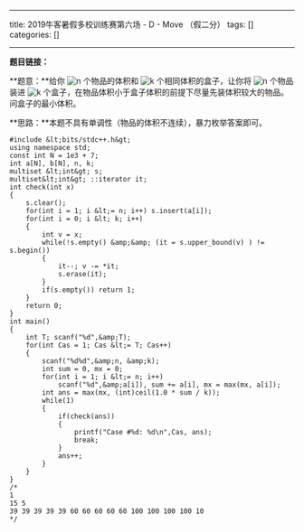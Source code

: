 
--- 
title:  2019牛客暑假多校训练赛第六场 - D - Move （假二分） 
tags: []
categories: [] 

---
**题目链接：**

**题意：**给你 <img alt="n" class="mathcode" src="https://private.codecogs.com/gif.latex?n"> 个物品的体积和 <img alt="k" class="mathcode" src="https://private.codecogs.com/gif.latex?k"> 个相同体积的盒子，让你将 <img alt="n" class="mathcode" src="https://private.codecogs.com/gif.latex?n"> 个物品装进 <img alt="k" class="mathcode" src="https://private.codecogs.com/gif.latex?k"> 个盒子，在物品体积小于盒子体积的前提下尽量先装体积较大的物品。问盒子的最小体积。

**思路：**本题不具有单调性（物品的体积不连续），暴力枚举答案即可。

```
#include &lt;bits/stdc++.h&gt;
using namespace std;
const int N = 1e3 + 7;
int a[N], b[N], n, k;
multiset &lt;int&gt; s;
multiset&lt;int&gt; ::iterator it;
int check(int x)
{
    s.clear();
    for(int i = 1; i &lt;= n; i++) s.insert(a[i]);
    for(int i = 0; i &lt; k; i++)
    {
        int v = x;
        while(!s.empty() &amp;&amp; (it = s.upper_bound(v) ) != s.begin())
        {
            it--; v -= *it;
            s.erase(it);
        }
        if(s.empty()) return 1;
    }
    return 0;
}
int main()
{
    int T; scanf("%d",&amp;T);
    for(int Cas = 1; Cas &lt;= T; Cas++)
    {
        scanf("%d%d",&amp;n, &amp;k);
        int sum = 0, mx = 0;
        for(int i = 1; i &lt;= n; i++)
            scanf("%d",&amp;a[i]), sum += a[i], mx = max(mx, a[i]);
        int ans = max(mx, (int)ceil(1.0 * sum / k));
        while(1)
        {
            if(check(ans))
            {
                printf("Case #%d: %d\n",Cas, ans);
                break;
            }
            ans++;
        }
    }
}
/*
1
15 5
39 39 39 39 39 60 60 60 60 60 100 100 100 100 10
*/

```

 
